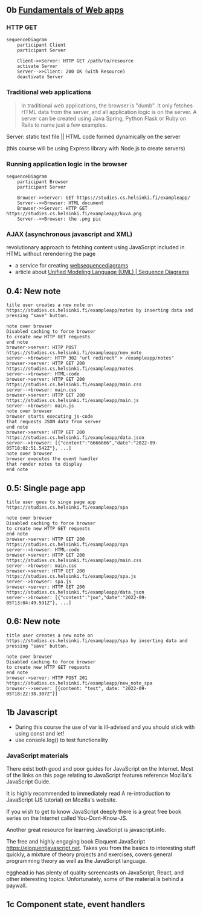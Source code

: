 #

## 0b [Fundamentals of Web apps](https://studies.cs.helsinki.fi/exampleapp/)

### HTTP GET

```mermaid
sequenceDiagram
    participant Client
    participant Server

    Client->>Server: HTTP GET /path/to/resource
    activate Server
    Server-->>Client: 200 OK (with Resource)
    deactivate Server
```

### Traditional web applications

> In traditional web applications, the browser is "dumb". It only fetches HTML data from the server, and all application logic is on the server. A server can be created using Java Spring, Python Flask or Ruby on Rails to name just a few examples.

Server: static text file || HTML code formed dynamically on the server

(this course will be using Express library with Node.js to create servers)

### Running application logic in the browser

```mermaid
sequenceDiagram
    participant Browser
    participant Server

    Browser->>Server: GET https://studies.cs.helsinki.fi/exampleapp/
    Server-->>Browser: HTML document
    Browser->>Server: HTTP GET https://studies.cs.helsinki.fi/exampleapp/kuva.png
    Server-->>Browser: the .png pic
```

### AJAX (asynchronous javascript and XML)

revolutionary approach to fetching content using JavaScript included in HTML without rerendering the page

- a service for creating [websequencediagrams](https://www.websequencediagrams.com)
- article about [Unified Modeling Language (UML) | Sequence Diagrams](https://www.geeksforgeeks.org/unified-modeling-language-uml-sequence-diagrams/)

## 0.4: New note

```
title user creates a new note on https://studies.cs.helsinki.fi/exampleapp/notes by inserting data and pressing "save" button.

note over browser
Disabled caching to force browser
to create new HTTP GET requests
end note
browser->server: HTTP POST https://studies.cs.helsinki.fi/exampleapp/new_note
server-->browser: HTTP 302 "url redirect" > /exampleapp/notes"
browser->server: HTTP GET 200 https://studies.cs.helsinki.fi/exampleapp/notes
server-->browser: HTML-code
browser->server: HTTP GET 200 https://studies.cs.helsinki.fi/exampleapp/main.css
server-->browser: main.css
browser->server: HTTP GET 200 https://studies.cs.helsinki.fi/exampleapp/main.js
server-->browser: main.js
note over browser
browser starts executing js-code
that requests JSON data from server
end note
browser->server: HTTP GET 200 https://studies.cs.helsinki.fi/exampleapp/data.json
server-->browser: [{"content":"6666666","date":"2022-09-05T18:02:51.542Z"}, ...]
note over browser
browser executes the event handler
that render notes to display
end note
```

## 0.5: Single page app

```uml
title user goes to singe page app https://studies.cs.helsinki.fi/exampleapp/spa

note over browser
Disabled caching to force browser
to create new HTTP GET requests
end note
browser->server: HTTP GET 200 https://studies.cs.helsinki.fi/exampleapp/spa
server-->browser: HTML-code
browser->server: HTTP GET 200 https://studies.cs.helsinki.fi/exampleapp/main.css
server-->browser: main.css
browser->server: HTTP GET 200 https://studies.cs.helsinki.fi/exampleapp/spa.js
server-->browser: spa.js
browser->server: HTTP GET 200  https://studies.cs.helsinki.fi/exampleapp/data.json
server-->browser: [{"content":"joo","date":"2022-09-05T13:04:49.591Z"}, ...]
```

## 0.6: New note

```uml
title user creates a new note on https://studies.cs.helsinki.fi/exampleapp/spa by inserting data and pressing "save" button.

note over browser
Disabled caching to force browser
to create new HTTP GET requests
end note
browser->server: HTTP POST 201 https://studies.cs.helsinki.fi/exampleapp/new_note_spa
browser-->server: [{content: "test", date: "2022-09-05T18:22:38.307Z"}]
```

## 1b Javascript

- During this course the use of var is ill-advised and you should stick with using const and let!
- use console.log() to test functionality

### JavaScript materials

There exist both good and poor guides for JavaScript on the Internet. Most of the links on this page relating to JavaScript features reference Mozilla's JavaScript Guide.

It is highly recommended to immediately read A re-introduction to JavaScript (JS tutorial) on Mozilla's website.

If you wish to get to know JavaScript deeply there is a great free book series on the Internet called You-Dont-Know-JS.

Another great resource for learning JavaScript is javascript.info.

The free and highly engaging book Eloquent JavaScript https://eloquentjavascript.net. Takes you from the basics to interesting stuff quickly, a mixture of theory projects and exercises, covers general programming theory as well as the JavaScript language.

egghead.io has plenty of quality screencasts on JavaScript, React, and other interesting topics. Unfortunately, some of the material is behind a paywall.

## 1c Component state, event handlers

